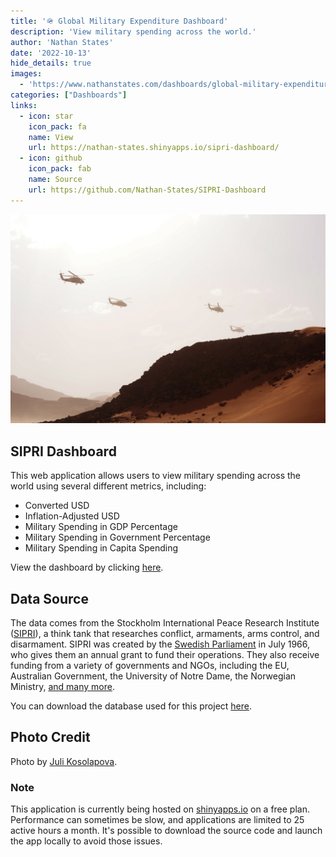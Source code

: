 ```yaml
---
title: '🪖 Global Military Expenditure Dashboard'
description: 'View military spending across the world.' 
author: 'Nathan States'
date: '2022-10-13'
hide_details: true
images: 
  - 'https://www.nathanstates.com/dashboards/global-military-expenditure-dashboard/featured.jpg' 
categories: ["Dashboards"]
links:
  - icon: star
    icon_pack: fa
    name: View
    url: https://nathan-states.shinyapps.io/sipri-dashboard/
  - icon: github
    icon_pack: fab
    name: Source
    url: https://github.com/Nathan-States/SIPRI-Dashboard
---
```




![](featured.jpg)

## SIPRI Dashboard 

This web application allows users to view military spending across the world using several different metrics, including:

+ Converted USD 
+ Inflation-Adjusted USD 
+ Military Spending in GDP Percentage 
+ Military Spending in Government Percentage
+ Military Spending in Capita Spending 

View the dashboard by clicking [here](https://nathan-states.shinyapps.io/sipri-dashboard/). 

## Data Source 

The data comes from the Stockholm International Peace Research Institute ([SIPRI](https://sipri.org/)), a think tank that researches conflict, armaments, arms control, and disarmament. SIPRI was created by the [Swedish Parliament](https://sipri.org/about/history) in July 1966, who gives them an annual grant to fund their operations. They also receive funding from a variety of governments and NGOs, including the EU, Australian Government, the University of Notre Dame, the Norwegian Ministry, [and many more](https://sipri.org/about/funding-2021). 

You can download the database used for this project [here](https://milex.sipri.org/sipri).

## Photo Credit 

Photo by [Juli Kosolapova](https://unsplash.com/@yuli_superson). 

### Note 

This application is currently being hosted on [shinyapps.io](https://www.shinyapps.io/) on a free plan. Performance can sometimes be slow, and applications are limited to 25 active hours a month. It's possible to download the source code and launch the app locally to avoid those issues. 
